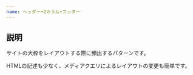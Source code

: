 ```yaml
---
name: ヘッダー+2カラム+フッター
---
```


## 説明

サイトの大枠をレイアウトする際に頻出するパターンです。

HTMLの記述も少なく、メディアクエリによるレイアウトの変更も簡単です。